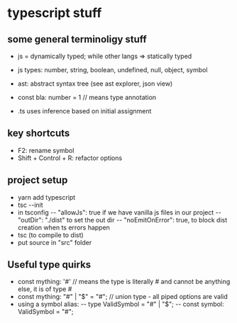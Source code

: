 # typescript stuff

## some general terminoligy stuff

- js = dynamically typed; while other langs => statically typed
- js types: number, string, boolean, undefined, null, object, symbol
- ast: abstract syntax tree (see ast explorer, json view)
- const bla: number = 1 // means type annotation

- .ts uses inference based on initial assignment

## key shortcuts

- F2: rename symbol
- Shift + Control + R: refactor options

## project setup

- yarn add typescript
- tsc --init
- in tsconfig
  -- "allowJs": true if we have vanilla js files in our project
  -- "outDir": "./dist" to set the out dir
  -- "noEmitOnError": true, to block dist creation when ts errors happen
- tsc (to compile to dist)
- put source in "src" folder

## Useful type quirks

- const mything: '#' // means the type is literally # and cannot be anything else, it is of type #
- const mything: "#" | "\$" = "#"; // union type - all piped options are valid
- using a symbol alias:
  -- type ValidSymbol = "#" | "\$";
  -- const symbol: ValidSymbol = "#";
